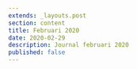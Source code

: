 ```yaml
---
extends: _layouts.post
section: content
title: Februari 2020
date: 2020-02-29
description: Journal februari 2020
published: false
---
```




